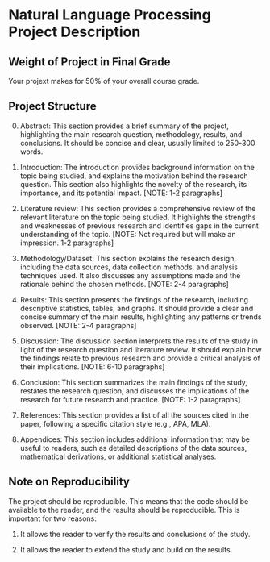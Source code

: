 # Natural Language Processing Project Description

## Weight of Project in Final Grade

Your projext makes for 50% of your overall course grade.

## Project Structure

0. Abstract: This section provides a brief summary of the project, highlighting the main research question, methodology, results, and conclusions. It should be concise and clear, usually limited to 250-300 words.

1. Introduction: The introduction provides background information on the topic being studied, and explains the motivation behind the research question. This section also highlights the novelty of the research, its importance, and its potential impact. [NOTE: 1-2 paragraphs]

2. Literature review: This section provides a comprehensive review of the relevant literature on the topic being studied. It highlights the strengths and weaknesses of previous research and identifies gaps in the current understanding of the topic. [NOTE: Not required but will make an impression. 1-2 paragraphs]

3. Methodology/Dataset: This section explains the research design, including the data sources, data collection methods, and analysis techniques used. It also discusses any assumptions made and the rationale behind the chosen methods. [NOTE: 2-4 paragraphs]

4. Results: This section presents the findings of the research, including descriptive statistics, tables, and graphs. It should provide a clear and concise summary of the main results, highlighting any patterns or trends observed. [NOTE: 2-4 paragraphs]

5. Discussion: The discussion section interprets the results of the study in light of the research question and literature review. It should explain how the findings relate to previous research and provide a critical analysis of their implications. [NOTE: 6-10 paragraphs]

6. Conclusion: This section summarizes the main findings of the study, restates the research question, and discusses the implications of the research for future research and practice. [NOTE: 1-2 paragraphs]

7. References: This section provides a list of all the sources cited in the paper, following a specific citation style (e.g., APA, MLA).

8. Appendices: This section includes additional information that may be useful to readers, such as detailed descriptions of the data sources, mathematical derivations, or additional statistical analyses.

## Note on Reproducibility

The project should be reproducible. This means that the code should be available to the reader, and the results should be reproducible. This is important for two reasons:

1. It allows the reader to verify the results and conclusions of the study.

2. It allows the reader to extend the study and build on the results.

